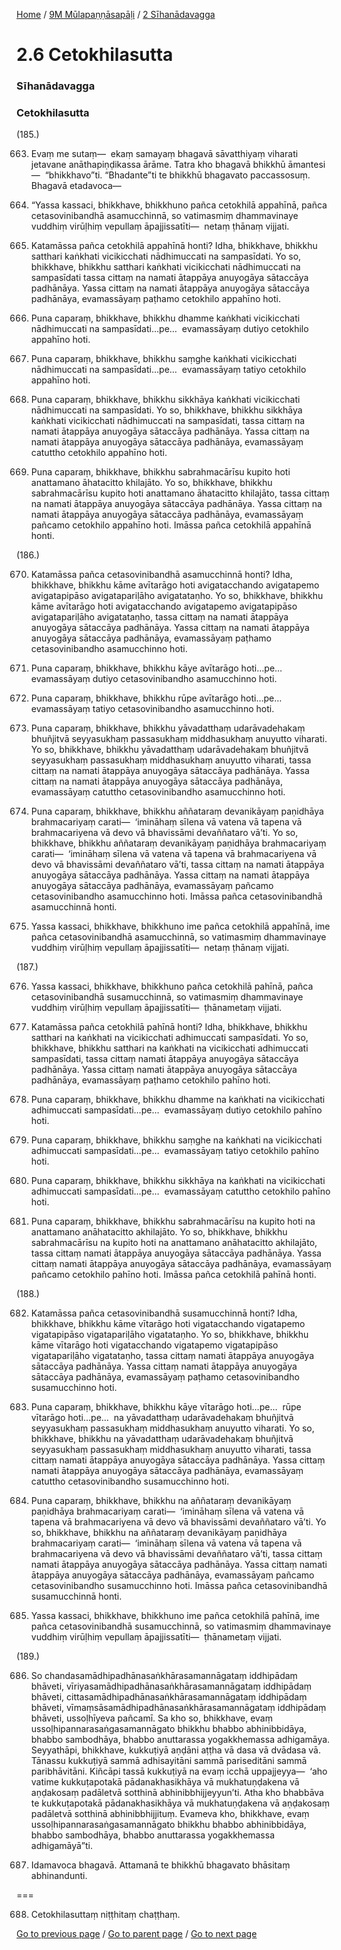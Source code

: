 
[Home](/) / [9M Mūlapaṇṇāsapāḷi](/tipitaka/9M.md) / [2 Sīhanādavagga](/tipitaka/9M/2.md)

# 2.6 Cetokhilasutta

### Sīhanādavagga

### Cetokhilasutta

(185.)

663. Evaṃ me sutaṃ—  ekaṃ samayaṃ bhagavā sāvatthiyaṃ viharati jetavane anāthapiṇḍikassa ārāme. Tatra kho bhagavā bhikkhū āmantesi—  “bhikkhavo”ti. “Bhadante”ti te bhikkhū bhagavato paccassosuṃ. Bhagavā etadavoca—

664. “Yassa kassaci, bhikkhave, bhikkhuno pañca cetokhilā appahīnā, pañca cetasovinibandhā asamucchinnā, so vatimasmiṃ dhammavinaye vuddhiṃ virūḷhiṃ vepullaṃ āpajjissatīti—  netaṃ ṭhānaṃ vijjati.

665. Katamāssa pañca cetokhilā appahīnā honti? Idha, bhikkhave, bhikkhu satthari kaṅkhati vicikicchati nādhimuccati na sampasīdati. Yo so, bhikkhave, bhikkhu satthari kaṅkhati vicikicchati nādhimuccati na sampasīdati tassa cittaṃ na namati ātappāya anuyogāya sātaccāya padhānāya. Yassa cittaṃ na namati ātappāya anuyogāya sātaccāya padhānāya, evamassāyaṃ paṭhamo cetokhilo appahīno hoti.

666. Puna caparaṃ, bhikkhave, bhikkhu dhamme kaṅkhati vicikicchati nādhimuccati na sampasīdati…pe…  evamassāyaṃ dutiyo cetokhilo appahīno hoti.

667. Puna caparaṃ, bhikkhave, bhikkhu saṃghe kaṅkhati vicikicchati nādhimuccati na sampasīdati…pe…  evamassāyaṃ tatiyo cetokhilo appahīno hoti.

668. Puna caparaṃ, bhikkhave, bhikkhu sikkhāya kaṅkhati vicikicchati nādhimuccati na sampasīdati. Yo so, bhikkhave, bhikkhu sikkhāya kaṅkhati vicikicchati nādhimuccati na sampasīdati, tassa cittaṃ na namati ātappāya anuyogāya sātaccāya padhānāya. Yassa cittaṃ na namati ātappāya anuyogāya sātaccāya padhānāya, evamassāyaṃ catuttho cetokhilo appahīno hoti.

669. Puna caparaṃ, bhikkhave, bhikkhu sabrahmacārīsu kupito hoti anattamano āhatacitto khilajāto. Yo so, bhikkhave, bhikkhu sabrahmacārīsu kupito hoti anattamano āhatacitto khilajāto, tassa cittaṃ na namati ātappāya anuyogāya sātaccāya padhānāya. Yassa cittaṃ na namati ātappāya anuyogāya sātaccāya padhānāya, evamassāyaṃ pañcamo cetokhilo appahīno hoti. Imāssa pañca cetokhilā appahīnā honti.

(186.)

670. Katamāssa pañca cetasovinibandhā asamucchinnā honti? Idha, bhikkhave, bhikkhu kāme avītarāgo hoti avigatacchando avigatapemo avigatapipāso avigatapariḷāho avigatataṇho. Yo so, bhikkhave, bhikkhu kāme avītarāgo hoti avigatacchando avigatapemo avigatapipāso avigatapariḷāho avigatataṇho, tassa cittaṃ na namati ātappāya anuyogāya sātaccāya padhānāya. Yassa cittaṃ na namati ātappāya anuyogāya sātaccāya padhānāya, evamassāyaṃ paṭhamo cetasovinibandho asamucchinno hoti.

671. Puna caparaṃ, bhikkhave, bhikkhu kāye avītarāgo hoti…pe…  evamassāyaṃ dutiyo cetasovinibandho asamucchinno hoti.

672. Puna caparaṃ, bhikkhave, bhikkhu rūpe avītarāgo hoti…pe…  evamassāyaṃ tatiyo cetasovinibandho asamucchinno hoti.

673. Puna caparaṃ, bhikkhave, bhikkhu yāvadatthaṃ udarāvadehakaṃ bhuñjitvā seyyasukhaṃ passasukhaṃ middhasukhaṃ anuyutto viharati. Yo so, bhikkhave, bhikkhu yāvadatthaṃ udarāvadehakaṃ bhuñjitvā seyyasukhaṃ passasukhaṃ middhasukhaṃ anuyutto viharati, tassa cittaṃ na namati ātappāya anuyogāya sātaccāya padhānāya. Yassa cittaṃ na namati ātappāya anuyogāya sātaccāya padhānāya, evamassāyaṃ catuttho cetasovinibandho asamucchinno hoti.

674. Puna caparaṃ, bhikkhave, bhikkhu aññataraṃ devanikāyaṃ paṇidhāya brahmacariyaṃ carati—  ‘imināhaṃ sīlena vā vatena vā tapena vā brahmacariyena vā devo vā bhavissāmi devaññataro vā’ti. Yo so, bhikkhave, bhikkhu aññataraṃ devanikāyaṃ paṇidhāya brahmacariyaṃ carati—  ‘imināhaṃ sīlena vā vatena vā tapena vā brahmacariyena vā devo vā bhavissāmi devaññataro vā’ti, tassa cittaṃ na namati ātappāya anuyogāya sātaccāya padhānāya. Yassa cittaṃ na namati ātappāya anuyogāya sātaccāya padhānāya, evamassāyaṃ pañcamo cetasovinibandho asamucchinno hoti. Imāssa pañca cetasovinibandhā asamucchinnā honti.

675. Yassa kassaci, bhikkhave, bhikkhuno ime pañca cetokhilā appahīnā, ime pañca cetasovinibandhā asamucchinnā, so vatimasmiṃ dhammavinaye vuddhiṃ virūḷhiṃ vepullaṃ āpajjissatīti—  netaṃ ṭhānaṃ vijjati.

(187.)

676. Yassa kassaci, bhikkhave, bhikkhuno pañca cetokhilā pahīnā, pañca cetasovinibandhā susamucchinnā, so vatimasmiṃ dhammavinaye vuddhiṃ virūḷhiṃ vepullaṃ āpajjissatīti—  ṭhānametaṃ vijjati.

677. Katamāssa pañca cetokhilā pahīnā honti? Idha, bhikkhave, bhikkhu satthari na kaṅkhati na vicikicchati adhimuccati sampasīdati. Yo so, bhikkhave, bhikkhu satthari na kaṅkhati na vicikicchati adhimuccati sampasīdati, tassa cittaṃ namati ātappāya anuyogāya sātaccāya padhānāya. Yassa cittaṃ namati ātappāya anuyogāya sātaccāya padhānāya, evamassāyaṃ paṭhamo cetokhilo pahīno hoti.

678. Puna caparaṃ, bhikkhave, bhikkhu dhamme na kaṅkhati na vicikicchati adhimuccati sampasīdati…pe…  evamassāyaṃ dutiyo cetokhilo pahīno hoti.

679. Puna caparaṃ, bhikkhave, bhikkhu saṃghe na kaṅkhati na vicikicchati adhimuccati sampasīdati…pe…  evamassāyaṃ tatiyo cetokhilo pahīno hoti.

680. Puna caparaṃ, bhikkhave, bhikkhu sikkhāya na kaṅkhati na vicikicchati adhimuccati sampasīdati…pe…  evamassāyaṃ catuttho cetokhilo pahīno hoti.

681. Puna caparaṃ, bhikkhave, bhikkhu sabrahmacārīsu na kupito hoti na anattamano anāhatacitto akhilajāto. Yo so, bhikkhave, bhikkhu sabrahmacārīsu na kupito hoti na anattamano anāhatacitto akhilajāto, tassa cittaṃ namati ātappāya anuyogāya sātaccāya padhānāya. Yassa cittaṃ namati ātappāya anuyogāya sātaccāya padhānāya, evamassāyaṃ pañcamo cetokhilo pahīno hoti. Imāssa pañca cetokhilā pahīnā honti.

(188.)

682. Katamāssa pañca cetasovinibandhā susamucchinnā honti? Idha, bhikkhave, bhikkhu kāme vītarāgo hoti vigatacchando vigatapemo vigatapipāso vigatapariḷāho vigatataṇho. Yo so, bhikkhave, bhikkhu kāme vītarāgo hoti vigatacchando vigatapemo vigatapipāso vigatapariḷāho vigatataṇho, tassa cittaṃ namati ātappāya anuyogāya sātaccāya padhānāya. Yassa cittaṃ namati ātappāya anuyogāya sātaccāya padhānāya, evamassāyaṃ paṭhamo cetasovinibandho susamucchinno hoti.

683. Puna caparaṃ, bhikkhave, bhikkhu kāye vītarāgo hoti…pe…  rūpe vītarāgo hoti…pe…  na yāvadatthaṃ udarāvadehakaṃ bhuñjitvā seyyasukhaṃ passasukhaṃ middhasukhaṃ anuyutto viharati. Yo so, bhikkhave, bhikkhu na yāvadatthaṃ udarāvadehakaṃ bhuñjitvā seyyasukhaṃ passasukhaṃ middhasukhaṃ anuyutto viharati, tassa cittaṃ namati ātappāya anuyogāya sātaccāya padhānāya. Yassa cittaṃ namati ātappāya anuyogāya sātaccāya padhānāya, evamassāyaṃ catuttho cetasovinibandho susamucchinno hoti.

684. Puna caparaṃ, bhikkhave, bhikkhu na aññataraṃ devanikāyaṃ paṇidhāya brahmacariyaṃ carati—  ‘imināhaṃ sīlena vā vatena vā tapena vā brahmacariyena vā devo vā bhavissāmi devaññataro vā’ti. Yo so, bhikkhave, bhikkhu na aññataraṃ devanikāyaṃ paṇidhāya brahmacariyaṃ carati—  ‘imināhaṃ sīlena vā vatena vā tapena vā brahmacariyena vā devo vā bhavissāmi devaññataro vā’ti, tassa cittaṃ namati ātappāya anuyogāya sātaccāya padhānāya. Yassa cittaṃ namati ātappāya anuyogāya sātaccāya padhānāya, evamassāyaṃ pañcamo cetasovinibandho susamucchinno hoti. Imāssa pañca cetasovinibandhā susamucchinnā honti.

685. Yassa kassaci, bhikkhave, bhikkhuno ime pañca cetokhilā pahīnā, ime pañca cetasovinibandhā susamucchinnā, so vatimasmiṃ dhammavinaye vuddhiṃ virūḷhiṃ vepullaṃ āpajjissatīti—  ṭhānametaṃ vijjati.

(189.)

686. So chandasamādhipadhānasaṅkhārasamannāgataṃ iddhipādaṃ bhāveti, vīriyasamādhipadhānasaṅkhārasamannāgataṃ iddhipādaṃ bhāveti, cittasamādhipadhānasaṅkhārasamannāgataṃ iddhipādaṃ bhāveti, vīmaṃsāsamādhipadhānasaṅkhārasamannāgataṃ iddhipādaṃ bhāveti, ussoḷhīyeva pañcamī. Sa kho so, bhikkhave, evaṃ ussoḷhipannarasaṅgasamannāgato bhikkhu bhabbo abhinibbidāya, bhabbo sambodhāya, bhabbo anuttarassa yogakkhemassa adhigamāya. Seyyathāpi, bhikkhave, kukkuṭiyā aṇḍāni aṭṭha vā dasa vā dvādasa vā. Tānassu kukkuṭiyā sammā adhisayitāni sammā pariseditāni sammā paribhāvitāni. Kiñcāpi tassā kukkuṭiyā na evaṃ icchā uppajjeyya—  ‘aho vatime kukkuṭapotakā pādanakhasikhāya vā mukhatuṇḍakena vā aṇḍakosaṃ padāletvā sotthinā abhinibbhijjeyyun’ti. Atha kho bhabbāva te kukkuṭapotakā pādanakhasikhāya vā mukhatuṇḍakena vā aṇḍakosaṃ padāletvā sotthinā abhinibbhijjituṃ. Evameva kho, bhikkhave, evaṃ ussoḷhipannarasaṅgasamannāgato bhikkhu bhabbo abhinibbidāya, bhabbo sambodhāya, bhabbo anuttarassa yogakkhemassa adhigamāyā”ti.

687. Idamavoca bhagavā. Attamanā te bhikkhū bhagavato bhāsitaṃ abhinandunti.

===

688. Cetokhilasuttaṃ niṭṭhitaṃ chaṭṭhaṃ.



[Go to previous page](/tipitaka/9M/2/2.5.md) / [Go to parent page](/tipitaka/9M/2.md) / [Go to next page](/tipitaka/9M/2/2.7.md)


